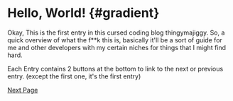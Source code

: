<link rel="stylesheet" href="index.css">

# Hello, World! {#gradient}

Okay, This is the first entry in this cursed coding blog thingymajiggy.
So, a quick overview of what the f\*\*k this is, basically it'll be a sort of guide for me and other developers with my certain niches for things that I might find hard.

Each Entry contains 2 buttons at the bottom to link to the next or previous entry. (except the first one, it's the first entry)

[Next Page](Entry2.md)
